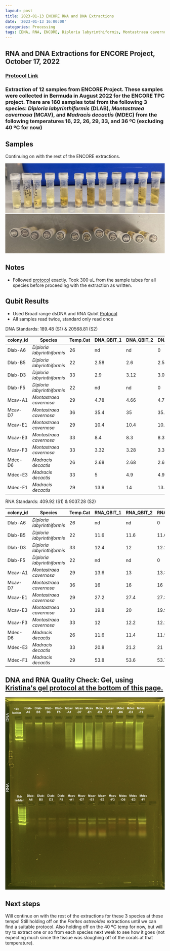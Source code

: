 ```yaml
---
layout: post
title: 2023-01-13 ENCORE RNA and DNA Extractions
date: '2023-01-13 16:00:00'
categories: Processing
tags: [DNA, RNA, ENCORE, Diploria labyrinthiformis, Montastraea cavernosa, Madracis decactis, Porites astreoides]
---
```


## RNA and DNA Extractions for ENCORE Project, October 17, 2022

### [Protocol Link](https://zdellaert.github.io/ZD_Putnam_Lab_Notebook/Protocols_Zymo_Quick_DNA_RNA_Miniprep_Plus/)

### Extraction of 12 samples from ENCORE Project. These samples were collected in Bermuda in August 2022 for the ENCORE TPC project. There are 160 samples total from the following 3 species: *Diploria labyrinthiformis* (DLAB), *Montastraea cavernosa* (MCAV), and *Madracis decactis* (MDEC) from the following temperatures 16, 22, 26, 29, 33, and 36 ºC (excluding 40 ºC for now)

## Samples

Continuing on with the rest of the ENCORE extractions.

![2023-01-13-tubes.JPG](https://github.com/zdellaert/ZD_Putnam_Lab_Notebook/blob/master/images/samples/2023-01-13-tubes.JPG?raw=true)
![2023-01-13-caps.JPG](https://github.com/zdellaert/ZD_Putnam_Lab_Notebook/blob/master/images/samples/2023-01-13-caps.JPG?raw=true)

## Notes

- Followed [protocol](https://zdellaert.github.io/ZD_Putnam_Lab_Notebook/Protocols_Zymo_Quick_DNA_RNA_Miniprep_Plus/) exactly. Took 300 uL from the sample tubes for all species before proceeding with the extraction as written.

## Qubit Results

- Used Broad range dsDNA and RNA Qubit [Protocol](https://zdellaert.github.io/ZD_Putnam_Lab_Notebook/Qubit-Protocol/)
- All samples read twice, standard only read once

 DNA Standards: 189.48 (S1) & 20568.81 (S2)

| colony_id | Species                     | Temp.Cat | DNA_QBIT_1 | DNA_QBIT_2 | DNA_QBIT_AVG |
|-----------|-----------------------------|----------|------------|------------|--------------|
| Dlab-A6   | *Diploria labyrinthiformis* | 26       | nd         | nd         | 0            |
| Dlab-B5   | *Diploria labyrinthiformis* | 22       | 2.58       | 2.6        | 2.59         |
| Dlab-D3   | *Diploria labyrinthiformis* | 33       | 2.9        | 3.12       | 3.01         |
| Dlab-F5   | *Diploria labyrinthiformis* | 22       | nd         | nd         | 0            |
| Mcav-A1   | *Montastraea cavernosa*     | 29       | 4.78       | 4.66       | 4.72         |
| Mcav-D7   | *Montastraea cavernosa*     | 36       | 35.4       | 35         | 35.2         |
| Mcav-E1   | *Montastraea cavernosa*     | 29       | 10.4       | 10.4       | 10.4         |
| Mcav-E3   | *Montastraea cavernosa*     | 33       | 8.4        | 8.3        | 8.35         |
| Mcav-F3   | *Montastraea cavernosa*     | 33       | 3.32       | 3.28       | 3.3          |
| Mdec-D6   | *Madracis decactis*         | 26       | 2.68       | 2.68       | 2.68         |
| Mdec-E3   | *Madracis decactis*         | 33       | 5          | 4.9        | 4.95         |
| Mdec-F1   | *Madracis decactis*         | 29       | 13.9       | 14         | 13.95        |

 RNA Standards: 409.92 (S1) & 9037.28 (S2)

| colony_id | Species                     | Temp.Cat | RNA_QBIT_1 | RNA_QBIT_2 | RNA_QBIT_AVG |
|-----------|-----------------------------|----------|------------|------------|--------------|
| Dlab-A6   | *Diploria labyrinthiformis* | 26       | nd         | nd         | 0            |
| Dlab-B5   | *Diploria labyrinthiformis* | 22       | 11.6       | 11.6       | 11.6         |
| Dlab-D3   | *Diploria labyrinthiformis* | 33       | 12.4       | 12         | 12.2         |
| Dlab-F5   | *Diploria labyrinthiformis* | 22       | nd         | nd         | 0            |
| Mcav-A1   | *Montastraea cavernosa*     | 29       | 13.6       | 13         | 13.3         |
| Mcav-D7   | *Montastraea cavernosa*     | 36       | 16         | 16         | 16           |
| Mcav-E1   | *Montastraea cavernosa*     | 29       | 27.2       | 27.4       | 27.3         |
| Mcav-E3   | *Montastraea cavernosa*     | 33       | 19.8       | 20         | 19.9         |
| Mcav-F3   | *Montastraea cavernosa*     | 33       | 12         | 12.2       | 12.1         |
| Mdec-D6   | *Madracis decactis*         | 26       | 11.6       | 11.4       | 11.5         |
| Mdec-E3   | *Madracis decactis*         | 33       | 20.8       | 21.2       | 21           |
| Mdec-F1   | *Madracis decactis*         | 29       | 53.8       | 53.6       | 53.7         |

## DNA and RNA Quality Check: Gel, using [Kristina's gel protocol at the bottom of this page.](https://zdellaert.github.io/ZD_Putnam_Lab_Notebook/Protocols_Zymo_Quick_DNA_RNA_Miniprep_Plus/)

![2023-01-13-gel.JPG](https://github.com/zdellaert/ZD_Putnam_Lab_Notebook/blob/master/images/gels/2023-01-13-gel.JPG?raw=true)

## Next steps

Will continue on with the rest of the extractions for these 3 species at these temps! Still holding off on the *Porites astreoides* extractions until we can find a suitable protocol. Also holding off on the 40 ºC temp for now, but will try to extract one or so from each species next week to see how it goes (not expecting much since the tissue was sloughing off of the corals at that temperature).

